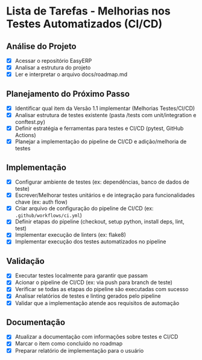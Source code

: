 # Lista de Tarefas - Melhorias nos Testes Automatizados (CI/CD)

## Análise do Projeto
- [x] Acessar o repositório EasyERP
- [x] Analisar a estrutura do projeto
- [x] Ler e interpretar o arquivo docs/roadmap.md

## Planejamento do Próximo Passo
- [x] Identificar qual item da Versão 1.1 implementar (Melhorias Testes/CI/CD)
- [x] Analisar estrutura de testes existente (pasta /tests com unit/integration e conftest.py)
- [x] Definir estratégia e ferramentas para testes e CI/CD (pytest, GitHub Actions)
- [x] Planejar a implementação do pipeline de CI/CD e adição/melhoria de testes

## Implementação
- [x] Configurar ambiente de testes (ex: dependências, banco de dados de teste)
- [x] Escrever/Melhorar testes unitários e de integração para funcionalidades chave (ex: auth flow)
- [x] Criar arquivo de configuração do pipeline de CI/CD (ex: `.github/workflows/ci.yml`)
- [x] Definir etapas do pipeline (checkout, setup python, install deps, lint, test)
- [x] Implementar execução de linters (ex: flake8)
- [x] Implementar execução dos testes automatizados no pipeline

## Validação
- [x] Executar testes localmente para garantir que passam
- [x] Acionar o pipeline de CI/CD (ex: via push para branch de teste)
- [x] Verificar se todas as etapas do pipeline são executadas com sucesso
- [x] Analisar relatórios de testes e linting gerados pelo pipeline
- [x] Validar que a implementação atende aos requisitos de automação

## Documentação
- [x] Atualizar a documentação com informações sobre testes e CI/CD
- [x] Marcar o item como concluído no roadmap
- [x] Preparar relatório de implementação para o usuário

